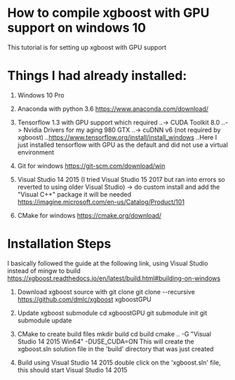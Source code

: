 # How to compile xgboost with GPU support on windows 10

This tutorial is for setting up xgboost with GPU support

# Things I had already installed:

1. Windows 10 Pro

2. Anaconda with python 3.6
https://www.anaconda.com/download/

3. Tensorflow 1.3 with GPU support which required
..-> CUDA Toolkit 8.0
..-> Nvidia Drivers for my aging 980 GTX
..-> cuDNN v6 (not required by xgboost)
..https://www.tensorflow.org/install/install_windows
..Here I just installed tensorflow with GPU as the default and did not use a virtual environment

4. Git for windows
https://git-scm.com/download/win

5. Visual Studio 14 2015 (I tried Visual Studio 15 2017 but ran into errors so reverted to using older Visual Studio)
-> do custom install and add the "Visual C++" package it will be needed
https://imagine.microsoft.com/en-us/Catalog/Product/101

6. CMake for windows
https://cmake.org/download/

# Installation Steps
I basically followed the guide at the following link, using Visual Studio instead of mingw to build
https://xgboost.readthedocs.io/en/latest/build.html#building-on-windows

1. Download xgboost source with git clone
git clone --recursive https://github.com/dmlc/xgboost xgboostGPU

2. Update xgboost submodule
cd xgboostGPU
git submodule init
git submodule update

3. CMake to create build files
mkdir build
cd build
cmake .. -G "Visual Studio 14 2015 Win64" -DUSE_CUDA=ON
This will create the xgboost.sln solution file in the 'build' directory that was just created

4. Build using Visual Studio 14 2015
double click on the 'xgboost.sln' file, this should start Visual Studio 14 2015
